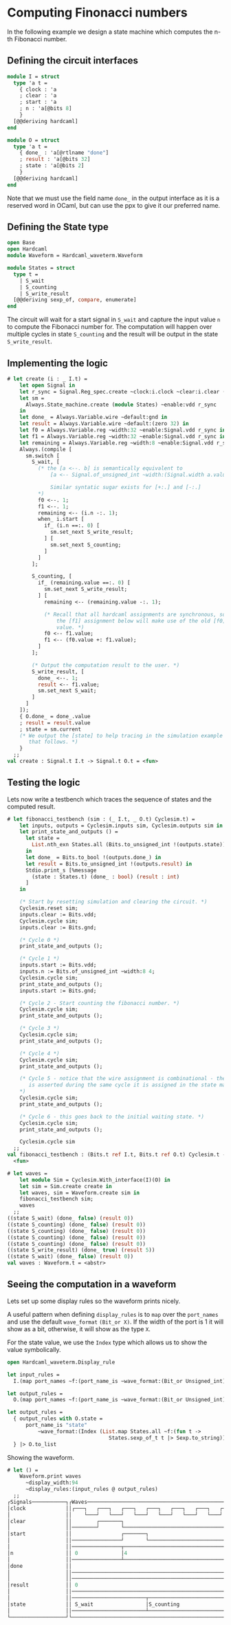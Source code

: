 # Computing Finonacci numbers

<!--
```ocaml
# Hardcaml.Caller_id.set_mode Disabled
- : unit = ()
```
-->

In the following example we design a state machine which computes the
n-th Fibonacci number.

## Defining the circuit interfaces

```ocaml
module I = struct
  type 'a t =
    { clock : 'a
    ; clear : 'a
    ; start : 'a
    ; n : 'a[@bits 8]
    }
  [@@deriving hardcaml]
end

module O = struct
  type 'a t =
    { done_ : 'a[@rtlname "done"]
    ; result : 'a[@bits 32]
    ; state : 'a[@bits 2]
    }
  [@@deriving hardcaml]
end
```

Note that we must use the field name `done_` in the output interface
as it is a reserved word in OCaml, but can use the ppx to give it our
preferred name.


## Defining the State type


```ocaml
open Base
open Hardcaml
module Waveform = Hardcaml_waveterm.Waveform

module States = struct
  type t =
    | S_wait
    | S_counting
    | S_write_result
  [@@deriving sexp_of, compare, enumerate]
end
```

The circuit will wait for a start signal in `S_wait` and capture the
input value `n` to compute the Fibonacci number for. The computation
will happen over multiple cycles in state `S_counting` and the result
will be output in the state `S_write_result`.

## Implementing the logic

```ocaml
# let create (i : _ I.t) =
    let open Signal in
    let r_sync = Signal.Reg_spec.create ~clock:i.clock ~clear:i.clear () in
    let sm =
      Always.State_machine.create (module States) ~enable:vdd r_sync
    in
    let done_ = Always.Variable.wire ~default:gnd in
    let result = Always.Variable.wire ~default:(zero 32) in
    let f0 = Always.Variable.reg ~width:32 ~enable:Signal.vdd r_sync in
    let f1 = Always.Variable.reg ~width:32 ~enable:Signal.vdd r_sync in
    let remaining = Always.Variable.reg ~width:8 ~enable:Signal.vdd r_sync in
    Always.(compile [
      sm.switch [
        S_wait, [
          (* the [a <--. b] is semantically equivalent to
              [a <-- Signal.of_unsigned_int ~width:(Signal.width a.value) b].

              Similar syntatic sugar exists for [+:.] and [-:.]
          *)
          f0 <--. 1;
          f1 <--. 1;
          remaining <-- (i.n -:. 1);
          when_ i.start [
            if_ (i.n ==:. 0) [
              sm.set_next S_write_result;
            ] [
              sm.set_next S_counting;
            ]
          ]
        ];

        S_counting, [
          if_ (remaining.value ==:. 0) [
            sm.set_next S_write_result;
          ] [
            remaining <-- (remaining.value -:. 1);

            (* Recall that all hardcaml assignments are synchronous, so
                the [f1] assignment below will make use of the old [f0]
                value. *)
            f0 <-- f1.value;
            f1 <-- (f0.value +: f1.value);
          ]
        ];

        (* Output the computation result to the user. *)
        S_write_result, [
          done_ <--. 1;
          result <-- f1.value;
          sm.set_next S_wait;
        ]
      ]
    ]);
    { O.done_ = done_.value
    ; result = result.value
    ; state = sm.current
    (* We output the [state] to help tracing in the simulation example
       that follows. *)
    }
  ;;
val create : Signal.t I.t -> Signal.t O.t = <fun>
```

## Testing the logic

Lets now write a testbench which traces the sequence of states and the computed result.

```ocaml
# let fibonacci_testbench (sim : (_ I.t, _ O.t) Cyclesim.t) =
    let inputs, outputs = Cyclesim.inputs sim, Cyclesim.outputs sim in
    let print_state_and_outputs () =
      let state =
        List.nth_exn States.all (Bits.to_unsigned_int !(outputs.state))
      in
      let done_ = Bits.to_bool !(outputs.done_) in
      let result = Bits.to_unsigned_int !(outputs.result) in
      Stdio.print_s [%message
        (state : States.t) (done_ : bool) (result : int)
      ]
    in

    (* Start by resetting simulation and clearing the circuit. *)
    Cyclesim.reset sim;
    inputs.clear := Bits.vdd;
    Cyclesim.cycle sim;
    inputs.clear := Bits.gnd;

    (* Cycle 0 *)
    print_state_and_outputs ();

    (* Cycle 1 *)
    inputs.start := Bits.vdd;
    inputs.n := Bits.of_unsigned_int ~width:8 4;
    Cyclesim.cycle sim;
    print_state_and_outputs ();
    inputs.start := Bits.gnd;

    (* Cycle 2 - Start counting the fibonacci number. *)
    Cyclesim.cycle sim;
    print_state_and_outputs ();

    (* Cycle 3 *)
    Cyclesim.cycle sim;
    print_state_and_outputs ();

    (* Cycle 4 *)
    Cyclesim.cycle sim;
    print_state_and_outputs ();

    (* Cycle 5 - notice that the wire assignment is combinational - the [done] signal
       is asserted during the same cycle it is assigned in the state machine.
    *)
    Cyclesim.cycle sim;
    print_state_and_outputs ();

    (* Cycle 6 - this goes back to the initial waiting state. *)
    Cyclesim.cycle sim;
    print_state_and_outputs ();

    Cyclesim.cycle sim
  ;;
val fibonacci_testbench : (Bits.t ref I.t, Bits.t ref O.t) Cyclesim.t -> unit =
  <fun>

# let waves =
    let module Sim = Cyclesim.With_interface(I)(O) in
    let sim = Sim.create create in
    let waves, sim = Waveform.create sim in
    fibonacci_testbench sim;
    waves
  ;;
((state S_wait) (done_ false) (result 0))
((state S_counting) (done_ false) (result 0))
((state S_counting) (done_ false) (result 0))
((state S_counting) (done_ false) (result 0))
((state S_counting) (done_ false) (result 0))
((state S_write_result) (done_ true) (result 5))
((state S_wait) (done_ false) (result 0))
val waves : Waveform.t = <abstr>
```

## Seeing the computation in a waveform

Lets set up some display rules so the waveform prints nicely.

A useful pattern when defining `display_rules` is to `map` over the
`port_names` and use the default `wave_format` `(Bit_or X)`. If the
width of the port is 1 it will show as a bit, otherwise, it will show
as the type `X`.

For the state value, we use the `Index` type which allows us to show
the value symbolically.

```ocaml
open Hardcaml_waveterm.Display_rule

let input_rules =
  I.(map port_names ~f:(port_name_is ~wave_format:(Bit_or Unsigned_int)) |> to_list)

let output_rules =
  O.(map port_names ~f:(port_name_is ~wave_format:(Bit_or Unsigned_int)))

let output_rules =
  { output_rules with O.state =
      port_name_is "state"
          ~wave_format:(Index (List.map States.all ~f:(fun t ->
                                 States.sexp_of_t t |> Sexp.to_string)))
  } |> O.to_list
```

Showing the waveform.

```ocaml
# let () =
    Waveform.print waves
      ~display_width:94
      ~display_rules:(input_rules @ output_rules)
  ;;
┌Signals───────────┐┌Waves───────────────────────────────────────────────────────────────────┐
│clock             ││┌───┐   ┌───┐   ┌───┐   ┌───┐   ┌───┐   ┌───┐   ┌───┐   ┌───┐   ┌───┐   │
│                  ││    └───┘   └───┘   └───┘   └───┘   └───┘   └───┘   └───┘   └───┘   └───│
│clear             ││        ┌───────┐                                                       │
│                  ││────────┘       └───────────────────────────────────────────────────────│
│start             ││                ┌───────┐                                               │
│                  ││────────────────┘       └───────────────────────────────────────────────│
│                  ││────────────────┬───────────────────────────────────────────────────────│
│n                 ││ 0              │4                                                      │
│                  ││────────────────┴───────────────────────────────────────────────────────│
│done              ││                                                        ┌───────┐       │
│                  ││────────────────────────────────────────────────────────┘       └───────│
│                  ││────────────────────────────────────────────────────────┬───────┬───────│
│result            ││ 0                                                      │5      │0      │
│                  ││────────────────────────────────────────────────────────┴───────┴───────│
│                  ││────────────────────────┬───────────────────────────────┬───────┬───────│
│state             ││ S_wait                 │S_counting                     │S_writ.│S_wait │
│                  ││────────────────────────┴───────────────────────────────┴───────┴───────│
└──────────────────┘└────────────────────────────────────────────────────────────────────────┘
```
